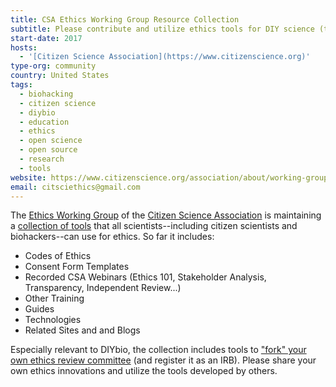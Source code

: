 ```yaml
---
title: CSA Ethics Working Group Resource Collection
subtitle: Please contribute and utilize ethics tools for DIY science (templates, tech, training, papers, etc)
start-date: 2017
hosts:
  - '[Citizen Science Association](https://www.citizenscience.org)' 
type-org: community
country: United States
tags:
  - biohacking
  - citizen science
  - diybio
  - education
  - ethics
  - open science
  - open source
  - research
  - tools
website: https://www.citizenscience.org/association/about/working-groups/ethics-working-group/resources/ 
email: citsciethics@gmail.com
---
```


The [Ethics Working Group](https://www.citizenscience.org/association/about/working-groups/ethics-working-group/) of the [Citizen Science Association](https://www.citizenscience.org) is maintaining a [collection of tools](https://www.citizenscience.org/association/about/working-groups/ethics-working-group/resources/ ) that all scientists--including citizen scientists and biohackers--can use for ethics. So far it includes:

* Codes of Ethics
* Consent Form Templates
* Recorded CSA Webinars (Ethics 101, Stakeholder Analysis, Transparency, Independent Review...)
* Other Training
* Guides
* Technologies
* Related Sites and and Blogs

Especially relevant to DIYbio, the collection includes tools to ["fork" your own ethics review committee](https://osf.io/gyxka/wiki/Initial%20Formation%20of%20a%20Committee/) (and register it as an IRB). Please share your own ethics innovations and utilize the tools developed by others.
